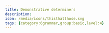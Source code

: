```yaml
---
title: Demonstrative determiners
description: 
icon: /media/icons/thisthatthose.svg
tags: {category:6grammar,group:basic,level:4}
---
```



